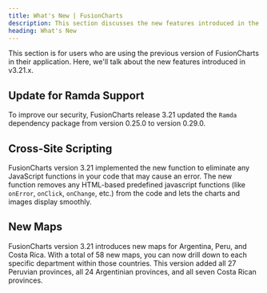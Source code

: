 ```yaml
---
title: What's New | FusionCharts
description: This section discusses the new features introduced in the latest version.
heading: What's New
---
```


This section is for users who are using the previous version of FusionCharts in their application. Here, we'll talk about the new features introduced in v3.21.x.


## Update for Ramda Support

To improve our security, FusionCharts release 3.21 updated the `Ramda` dependency package from version 0.25.0 to version 0.29.0. 


## Cross-Site Scripting

FusionCharts version 3.21 implemented the new function to eliminate any JavaScript functions in your code that may cause an error. The new function removes any HTML-based predefined javascript functions (like `onError`, `onClick`, `onChange`, etc.) from the code and lets the charts and images display smoothly.  


## New Maps

FusionCharts version 3.21 introduces new maps for Argentina, Peru, and Costa Rica. With a total of 58 new maps, you can now drill down to each specific department within those countries. This version added all 27 Peruvian provinces, all 24 Argentinian provinces, and all seven Costa Rican provinces. 
